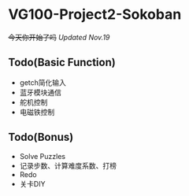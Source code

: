 # VG100-Project2-Sokoban
~~今天你开始了吗~~
*Updated Nov.19*

## Todo(Basic Function)
- getch简化输入
- 蓝牙模块通信
- 舵机控制
- 电磁铁控制

## Todo(Bonus)
- Solve Puzzles
- 记录步数、计算难度系数、打榜
- Redo
- 关卡DIY
